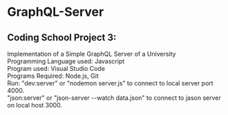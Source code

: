 # GraphQL-Server
## Coding School Project 3:

Implementation of a Simple GraphQL Server of a University\
Programming Language used: Javascript\
Program used: Visual Studio Code\
Programs Required: Node.js, Git\
Run: "dev:server" or  "nodemon server.js" to connect to local server port 4000.\
      "json:server" or "json-server --watch data.json" to connect to jason server on local host 3000.
